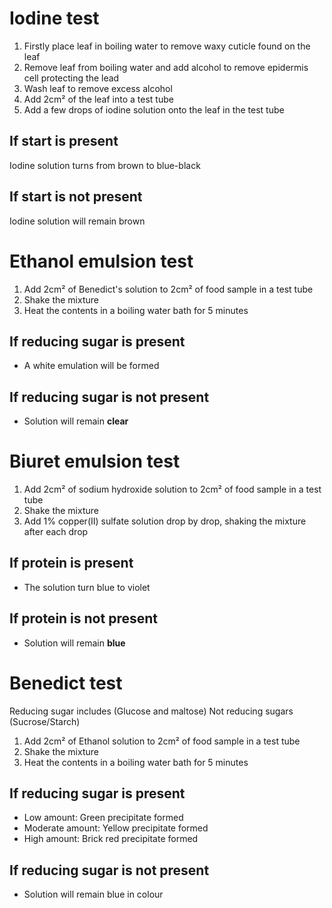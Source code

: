 # Iodine test
1. Firstly place leaf in boiling water to remove waxy cuticle found on the leaf
2. Remove leaf from boiling water and add alcohol to remove epidermis cell protecting the lead
3. Wash leaf to remove excess alcohol
4. Add 2cm² of the leaf into a test tube
5. Add a few drops of iodine solution onto the leaf in the test tube

## If start is present
Iodine solution turns from brown to blue-black

## If start is not present
Iodine solution will remain brown

# Ethanol emulsion test
1. Add 2cm² of Benedict's solution to 2cm² of food sample in a test tube
2. Shake the mixture
3. Heat the contents in a boiling water bath for 5 minutes
## If reducing sugar is present
- A white emulation will be formed

## If reducing sugar is not present
- Solution will remain **clear**

# Biuret emulsion test
1. Add 2cm² of sodium hydroxide solution to 2cm² of food sample in a test tube
2. Shake the mixture
3. Add 1% copper(II) sulfate solution drop by drop, shaking the mixture after each drop

## If protein is present
- The solution turn blue to violet

## If protein is not present
- Solution will remain **blue**

# Benedict test
Reducing sugar includes (Glucose and maltose) Not reducing sugars (Sucrose/Starch)

1. Add 2cm² of Ethanol solution to 2cm² of food sample in a test tube
2. Shake the mixture
3. Heat the contents in a boiling water bath for 5 minutes
## If reducing sugar is present
- Low amount: Green precipitate formed
- Moderate amount: Yellow  precipitate formed
- High amount: Brick red precipitate formed

## If reducing sugar is not present
- Solution will remain blue in colour


